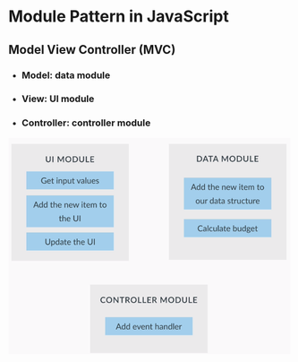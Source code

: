 # Module Pattern in JavaScript

## Model View Controller \(MVC\)

* ### Model: data module
* ### View: UI module
* ### Controller: controller module

![](/assets/js-25)

